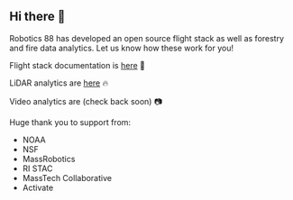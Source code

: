 ## Hi there 👋

Robotics 88 has developed an open source flight stack as well as forestry and fire data analytics. Let us know how these work for you! 

Flight stack documentation is [here](https://robotics-88.github.io/open-drone-docs/) 🥳

LiDAR analytics are [here](https://github.com/robotics-88/lidar4fire) 🔥

Video analytics are (check back soon) 📷

Huge thank you to support from:
 - NOAA
 - NSF
 - MassRobotics
 - RI STAC
 - MassTech Collaborative
 - Activate
